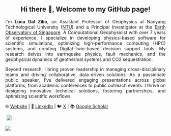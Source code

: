 <h2 align="center">Hi there 👋, Welcome to my GitHub page!</h2>

<p align="justify">
I'm <b>Luca Dal Zilio</b>, an Assistant Professor of Geophysics at Nanyang Technological University (<a href="https://www.ntu.edu.sg">NTU</a>) and a Principal Investigator at the <a href="https://earthobservatory.sg">Earth Observatory of Singapore</a>. A Computational Geophysicist with over 7 years of experience, I specialize in developing physics-based software for scientific simulations, optimizing high-performance computing (HPC) systems, and creating Digital-Twin-based decision support tools. My research delves into earthquake physics, fault mechanics, and the geophysical dynamics of geothermal systems and CO2 sequestration.
</p>

<p align="justify">
Beyond research, I bring proven leadership in managing cross-disciplinary teams and driving collaborative, data-driven solutions. As a passionate public speaker, I’ve delivered engaging presentations across global platforms, from academic conferences to public outreach events. I thrive on designing innovative technical solutions, fostering partnerships, and optimizing scientific workflows.
</p>

<p align="justify">
🌐 <a href="https://www.lucadalzilio.net/">Website</a>   |   💼 <a href="https://www.linkedin.com/in/lucadalzilio/">LinkedIn</a>   |   🐦 <a href="https://x.com/lucadalzilio">X</a>   |   📚 <a href="https://scholar.google.com/citations?user=nvfIto8AAAAJ&hl=en">Google Scholar</a>
</p>


&nbsp;![](https://komarev.com/ghpvc/?username=lucadalzilio&color=brightgreen)


<p align="justify">
<img align="center" src="https://github-readme-stats.vercel.app/api/top-langs/?username=lucadalzilio&layout=compact&hide_border=true&&langs_count=10&show_icons=true&theme=transparent" />
</p>
